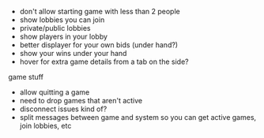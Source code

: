 - don't allow starting game with less than 2 people
- show lobbies you can join
- private/public lobbies
- show players in your lobby
- better displayer for your own bids (under hand?)
- show your wins under your hand
- hover for extra game details from a tab on the side?

game stuff
- allow quitting a game
- need to drop games that aren't active
- disconnect issues kind of?
- split messages between game and system so you can get active games, join lobbies, etc